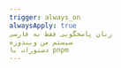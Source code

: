 ```yaml
---
trigger: always_on
alwaysApply: true
زبان پاسخگویی فقط به فارسی
سیستم من ویندوزه
دستورات با pnpm
---
```

